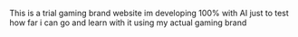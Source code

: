This is a trial gaming brand website im developing 100% with AI just to test how far i can go and learn with it using my actual gaming brand
